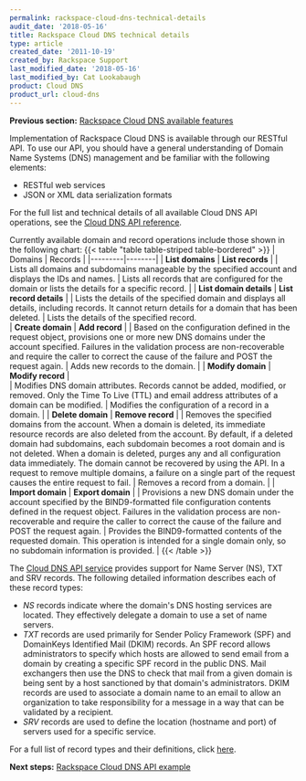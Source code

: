 ```yaml
---
permalink: rackspace-cloud-dns-technical-details
audit_date: '2018-05-16'
title: Rackspace Cloud DNS technical details
type: article
created_date: '2011-10-19'
created_by: Rackspace Support
last_modified_date: '2018-05-16'
last_modified_by: Cat Lookabaugh
product: Cloud DNS
product_url: cloud-dns
---
```


**Previous section:** [Rackspace Cloud DNS available features](/support/how-to/rackspace-cloud-dns-available-features)

Implementation of Rackspace Cloud DNS is available through our RESTful API. To
use our API, you should have a general understanding of Domain Name Systems (DNS) management
and be familiar with the following elements:

-   RESTful web services
-   JSON or XML data serialization formats

For the full list and technical details of all available Cloud DNS API operations, see the 
[Cloud DNS API reference](https://docs.rackspace.com/docs/cloud-dns/v1/api-reference/).

Currently available domain and record operations include those shown in the following chart:
{{< table "table  table-striped table-bordered" >}}
| Domains  | Records |
|---------|--------|
| <strong>List domains</strong>  | <strong>List records</strong> |
| Lists all domains and subdomains manageable by the specified account and displays the IDs and names.   |   Lists all records that are configured for the domain or lists the details for a specific record.  |
| <strong>List domain details</strong>   | <strong>List record details</strong>  |
| Lists the details of the specified domain and displays all details, including records. It cannot return details for a domain that has been deleted.   |   Lists the details of the specified record.  
| <strong>Create domain</strong> | <strong>Add record</strong> | 
| Based on the configuration defined in the request object, provisions one or more new DNS domains under the account specified. Failures in the validation process are non-recoverable and require the caller to correct the cause of the failure and POST the request again. | Adds new records to the domain. | 
| <strong>Modify domain</strong> | <strong>Modify record</strong> |  
| Modifies DNS domain attributes. Records cannot be added, modified, or removed. Only the Time To Live (TTL) and email address attributes of a domain can be modified. |  Modifies the configuration of a record in a domain. |
| <strong>Delete domain</strong> | <strong>Remove record</strong> |
| Removes the specified domains from the account. When a domain is deleted, its immediate resource records are also deleted from the account. By default, if a deleted domain had subdomains, each subdomain becomes a root domain and is not deleted. When a domain is deleted, purges any and all configuration data immediately. The domain cannot be recovered by using the API. In a request to remove multiple domains, a failure on a single part of the request causes the entire request to fail. | Removes a record from a domain. |
| <strong>Import domain</strong> | <strong>Export domain</strong> |
| Provisions a new DNS domain under the account specified by the BIND9-formatted file configuration contents defined in the request object. Failures in the validation process are non-recoverable and require the caller to correct the cause of the failure and POST the request again. | Provides the BIND9-formatted contents of the requested domain. This operation is intended for a single domain only, so no subdomain information is provided. |
{{< /table >}}

The [Cloud DNS API service](https://docs.rackspace.com/docs/cloud-dns/v1/) provides support for Name Server (NS), TXT and SRV records. The following detailed information describes each of these record types:

-   *NS* records indicate where the domain's DNS hosting
    services are located. They effectively delegate a domain to use a set
    of name servers.
-   *TXT* records are used primarily for Sender Policy Framework (SPF) and 
    DomainKeys Identified Mail (DKIM) records. An SPF record allows administrators to specify
    which hosts are allowed to send email from a domain by creating a
    specific SPF record in the public DNS. Mail exchangers then use
    the DNS to check that mail from a given domain is being sent by a
    host sanctioned by that domain's administrators. DKIM records are used to associate a domain name to
    an email to allow an organization to take responsibility
    for a message in a way that can be validated by a recipient.
-   *SRV* records are used to define the location (hostname and port)
    of servers used for a specific service.

For a full list of record types and their definitions, click
[here](/support/how-to/rackspace-cloud-dns-additional-resources).

**Next steps:** [Rackspace Cloud DNS API example](/support/how-to/rackspace-cloud-dns-api-example)
